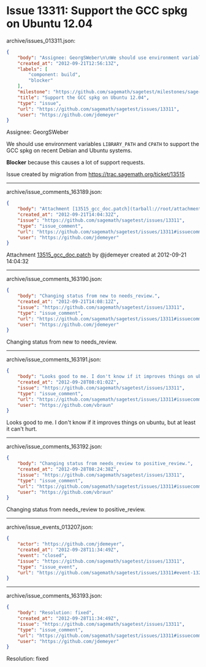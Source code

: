 # Issue 13311: Support the GCC spkg on Ubuntu 12.04

archive/issues_013311.json:
```json
{
    "body": "Assignee: GeorgSWeber\n\nWe should use environment variables `LIBRARY_PATH` and `CPATH` to support the GCC spkg on recent Debian and Ubuntu systems.\n\n**Blocker** because this causes a lot of support requests.\n\nIssue created by migration from https://trac.sagemath.org/ticket/13515\n\n",
    "created_at": "2012-09-21T12:56:13Z",
    "labels": [
        "component: build",
        "blocker"
    ],
    "milestone": "https://github.com/sagemath/sagetest/milestones/sage-5.4",
    "title": "Support the GCC spkg on Ubuntu 12.04",
    "type": "issue",
    "url": "https://github.com/sagemath/sagetest/issues/13311",
    "user": "https://github.com/jdemeyer"
}
```
Assignee: GeorgSWeber

We should use environment variables `LIBRARY_PATH` and `CPATH` to support the GCC spkg on recent Debian and Ubuntu systems.

**Blocker** because this causes a lot of support requests.

Issue created by migration from https://trac.sagemath.org/ticket/13515





---

archive/issue_comments_163189.json:
```json
{
    "body": "Attachment [13515_gcc_doc.patch](tarball://root/attachments/some-uuid/ticket13515/13515_gcc_doc.patch) by @jdemeyer created at 2012-09-21 14:04:32",
    "created_at": "2012-09-21T14:04:32Z",
    "issue": "https://github.com/sagemath/sagetest/issues/13311",
    "type": "issue_comment",
    "url": "https://github.com/sagemath/sagetest/issues/13311#issuecomment-163189",
    "user": "https://github.com/jdemeyer"
}
```

Attachment [13515_gcc_doc.patch](tarball://root/attachments/some-uuid/ticket13515/13515_gcc_doc.patch) by @jdemeyer created at 2012-09-21 14:04:32



---

archive/issue_comments_163190.json:
```json
{
    "body": "Changing status from new to needs_review.",
    "created_at": "2012-09-21T14:08:12Z",
    "issue": "https://github.com/sagemath/sagetest/issues/13311",
    "type": "issue_comment",
    "url": "https://github.com/sagemath/sagetest/issues/13311#issuecomment-163190",
    "user": "https://github.com/jdemeyer"
}
```

Changing status from new to needs_review.



---

archive/issue_comments_163191.json:
```json
{
    "body": "Looks good to me. I don't know if it improves things on ubuntu, but at least it can't hurt.",
    "created_at": "2012-09-28T08:01:02Z",
    "issue": "https://github.com/sagemath/sagetest/issues/13311",
    "type": "issue_comment",
    "url": "https://github.com/sagemath/sagetest/issues/13311#issuecomment-163191",
    "user": "https://github.com/vbraun"
}
```

Looks good to me. I don't know if it improves things on ubuntu, but at least it can't hurt.



---

archive/issue_comments_163192.json:
```json
{
    "body": "Changing status from needs_review to positive_review.",
    "created_at": "2012-09-28T08:24:38Z",
    "issue": "https://github.com/sagemath/sagetest/issues/13311",
    "type": "issue_comment",
    "url": "https://github.com/sagemath/sagetest/issues/13311#issuecomment-163192",
    "user": "https://github.com/vbraun"
}
```

Changing status from needs_review to positive_review.



---

archive/issue_events_013207.json:
```json
{
    "actor": "https://github.com/jdemeyer",
    "created_at": "2012-09-28T11:34:49Z",
    "event": "closed",
    "issue": "https://github.com/sagemath/sagetest/issues/13311",
    "type": "issue_event",
    "url": "https://github.com/sagemath/sagetest/issues/13311#event-13207"
}
```



---

archive/issue_comments_163193.json:
```json
{
    "body": "Resolution: fixed",
    "created_at": "2012-09-28T11:34:49Z",
    "issue": "https://github.com/sagemath/sagetest/issues/13311",
    "type": "issue_comment",
    "url": "https://github.com/sagemath/sagetest/issues/13311#issuecomment-163193",
    "user": "https://github.com/jdemeyer"
}
```

Resolution: fixed
